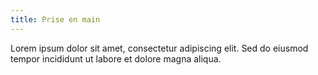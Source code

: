 ```yaml
---
title: Prise en main
---
```


Lorem ipsum dolor sit amet, consectetur adipiscing elit. Sed do eiusmod tempor incididunt ut labore et dolore magna aliqua.
